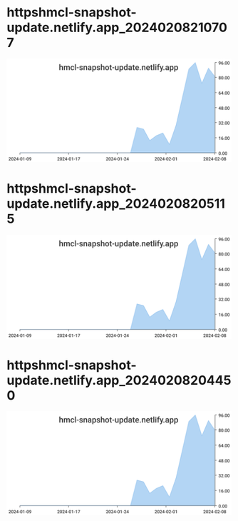 # httpshmcl-snapshot-update.netlify.app_20240208210707
![httpshmcl-snapshot-update.netlify.app_20240208210707](/dailyhitssvg/httpshmcl-snapshot-update.netlify.app_20240208210707.svg)
# httpshmcl-snapshot-update.netlify.app_20240208205115
![httpshmcl-snapshot-update.netlify.app_20240208205115](/dailyhitssvg/httpshmcl-snapshot-update.netlify.app_20240208205115.svg)
# httpshmcl-snapshot-update.netlify.app_20240208204450
![httpshmcl-snapshot-update.netlify.app_20240208204450](/dailyhitssvg/httpshmcl-snapshot-update.netlify.app_20240208204450.svg)
